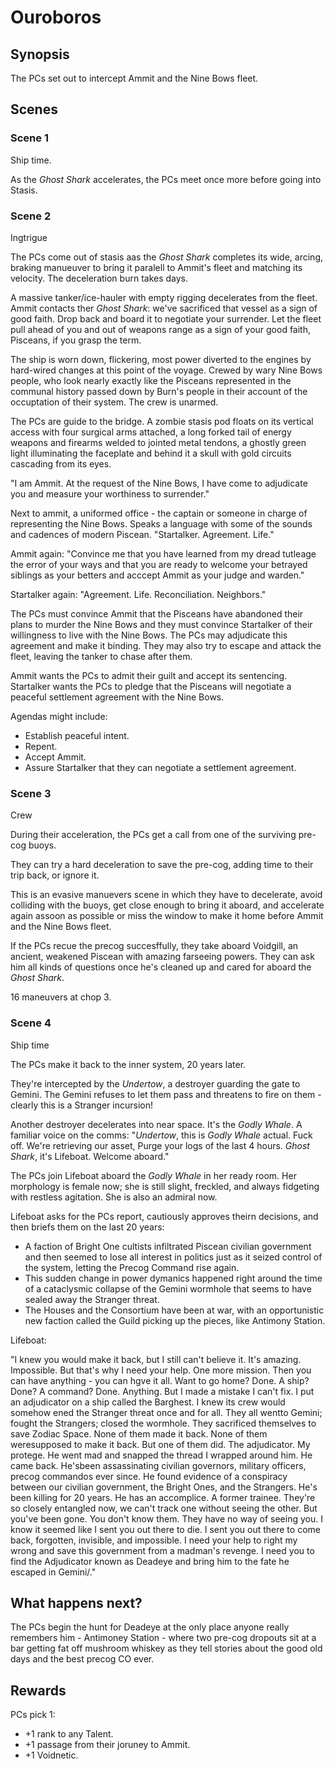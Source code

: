 # Ouroboros

## Synopsis

The PCs set out to intercept Ammit and the Nine Bows fleet.

## Scenes

### Scene 1

Ship time.

As the *Ghost Shark* accelerates, the PCs meet once more before going into Stasis.

### Scene 2

Ingtrigue

The PCs come out of stasis aas the *Ghost Shark* completes its wide, arcing, braking manueuver to bring it paralell to Ammit's fleet and matching its velocity. The deceleration burn takes days.

A massive tanker/ice-hauler with empty rigging decelerates from the fleet. Ammit contacts ther *Ghost Shark*: we've sacrificed that vessel as a sign of good faith. Drop back and board it to negotiate your surrender. Let the fleet pull ahead of you and out of weapons range as a sign of your good faith, Pisceans, if you grasp the term.

The ship is worn down, flickering, most power diverted to the engines by hard-wired changes at this point of the voyage. Crewed by wary Nine Bows people, who look nearly exactly like the Pisceans represented in the communal history passed down by Burn's people in their account of the occuptation of their system. The crew is unarmed.

The PCs are guide to the bridge. A zombie stasis pod floats on its vertical access with four surgical arms attached, a long forked tail of energy weapons and firearms welded to jointed metal tendons, a ghostly green light illuminating the faceplate and behind it a skull with gold circuits cascading from its eyes.

"I am Ammit. At the request of the Nine Bows, I have come to adjudicate you and measure your worthiness to surrender."

Next to ammit, a uniformed office - the captain or someone in charge of representing the Nine Bows. Speaks a language with some of the sounds and cadences of modern Piscean. "Startalker. Agreement. Life."

Ammit again: "Convince me that you have learned from my dread tutleage the error of your ways and that you are ready to welcome your betrayed siblings as your betters and acccept Ammit as your judge and warden."

Startalker again: "Agreement. Life. Reconciliation. Neighbors."

The PCs must convince Ammit that the Pisceans have abandoned their plans to murder the Nine Bows and they must convince Startalker of their willingness to live with the Nine Bows. The PCs may adjudicate this agreement and make it binding. They may also try to escape and attack the fleet, leaving the tanker to chase after them.

Ammit wants the PCs to admit their guilt and accept its sentencing. Startalker wants the PCs to pledge that the Pisceans will negotiate a peaceful settlement agreement with the Nine Bows.

Agendas might include:

- Establish peaceful intent.
- Repent.
- Accept Ammit.
- Assure Startalker that they can negotiate a settlement agreement.

### Scene 3

Crew

During their acceleration, the PCs get a call from one of the surviving pre-cog buoys. 

They can try a hard deceleration to save the pre-cog, adding time to their trip back, or ignore it.

This is an evasive manuevers scene in which they have to decelerate, avoid colliding with the buoys, get close enough to bring it aboard, and accelerate again assoon as possible or miss the window to make it home before Ammit and the Nine Bows fleet.

If the PCs recue the precog succesffully, they take aboard Voidgill, an ancient, weakened Piscean with amazing farseeing powers. They can ask him all kinds of questions once he's cleaned up and cared for aboard the *Ghost Shark*.

16 maneuvers at chop 3.

### Scene 4

Ship time

The PCs make it back to the inner system, 20 years later.

They're intercepted by the *Undertow*, a destroyer guarding the gate to Gemini. The Gemini refuses to let them pass and threatens to fire on them - clearly this is a Stranger incursion!

Another destroyer decelerates into near space. It's the *Godly Whale*. A familiar voice on the comms: "*Undertow*, this is *Godly Whale* actual. Fuck off. We're retrieving our asset, Purge your logs of the last 4 hours. *Ghost Shark*, it's Lifeboat. Welcome aboard."

The PCs join Lifeboat aboard the *Godly Whale* in her ready room. Her morphology is female now; she is still slight, freckled, and always fidgeting with restless agitation. She is also an admiral now.

Lifeboat asks for the PCs report, cautiously approves theirn decisions, and then briefs them on the last 20 years:

- A faction of Bright One cultists infiltrated Piscean civilian government and then seemed to lose all interest in politics just as it seized control of the system, letting the Precog Command rise again.
- This sudden change in power dymanics happened right around the time of a cataclysmic collapse of the Gemini wormhole that seems to have sealed away the Stranger threat.
- The Houses and the Consortium have been at war, with an opportunistic new faction called the Guild picking up the pieces, like Antimony Station.

Lifeboat:

"I knew you would make it back, but I still can't believe it. It's amazing. Impossible. But that's why I need your help. One more mission. Then you can have anything - you can hgve it all. Want to go home? Done. A ship? Done? A command? Done. Anything. But I made a mistake I can't fix. I put an adjudicator on a ship called the Barghest. I knew its crew would somehow ened the Stranger threat once and for all. They all wentto Gemini; fought the Strangers; closed the wormhole. They sacrificed themselves to save Zodiac Space. None of them made it back. None of them weresupposed to make it back. But one of them did. The adjudicator. My protege. He went mad and snapped the thread I wrapped around him. He came back. He'sbeen assassinating civilian governors, military officers, precog commandos ever since. He found evidence of a conspiracy between our civilian government, the Bright Ones, and the Strangers. He's been killing for 20 years. He has an accomplice. A former trainee. They're so closely entangled now, we can't track one without seeing the other. But you've been gone. You don't know them. They have no way of seeing you. I know it seemed like I sent you out there to die. I sent you out there to come back, forgotten, invisible, and impossible. I need your help to right my wrong and save this government from a madman's revenge. I need you to find the Adjudicator known as Deadeye and bring him to the fate he escaped in Gemini/."

## What happens next?

The PCs begin the hunt for Deadeye at the only place anyone really remembers him - Antimoney Station - where two pre-cog dropouts sit at a bar getting fat off mushroom whiskey as they tell stories about the good old days and the best precog CO ever.

## Rewards

PCs pick 1:

- +1 rank to any Talent.
- +1 passage from their joruney to Ammit.
- +1 Voidnetic.